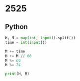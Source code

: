 # 2525

## Python

```python
H, M = map(int, input().split())
time = int(input())

M += time
H += M // 60
M %= 60
H %= 24

print(H, M)

```
